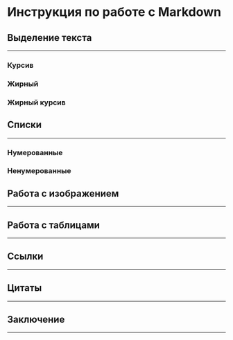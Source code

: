 # Инструкция по работе с Markdown

## Выделение текста
--------
### Курсив 

### Жирный

### Жирный курсив

## Списки
----

### Нумерованные

### Ненумерованные

## Работа с изображением
---

## Работа с таблицами
---
## Ссылки
--- 

## Цитаты
---

## Заключение
---
